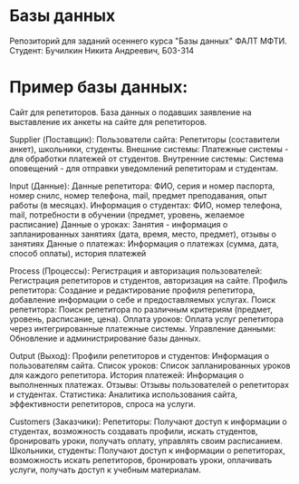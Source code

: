 # Базы данных
Репозиторий для заданий осеннего курса "Базы данных" ФАЛТ МФТИ.
Студент: Бучилкин Никита Андреевич, Б03-314


# Пример базы данных:

Сайт для репетиторов.
База данных о подавших заявление на выставление их анкеты на сайте для репетиторов.

Supplier (Поставщик):
                Пользователи сайта: 
                  Репетиторы (составители анкет), школьники, студенты.
                Внешние системы:
                  Платежные системы - для обработки платежей от студентов.
                Внутренние системы:
                  Система оповещений - для отправки уведомлений репетиторам и студентам.


Input (Данные): Данные репетитора: ФИО, серия и номер паспорта, номер снилс, номер телефона, mail, предмет преподавания, опыт работы (в месяцах).
                Информация о студентах: ФИО, номер телефона, mail, потребности в обучении (предмет, уровень, желаемое расписание)
                Данные о уроках: Занятия - информация о запланированных занятиях (дата, время, место, предмет), отзывы о занятиях
                Данные о платежах: Информация о платежах (сумма, дата, способ оплаты), история платежей


Process (Процессы):
                Регистрация и авторизация пользователей: Регистрация репетиторов и студентов, авторизация на сайте.
                Профиль репетитора: Создание и редактирование профиля репетитора, добавление информации о себе и предоставляемых услугах.
                Поиск репетитора: Поиск репетитора по различным критериям (предмет, уровень, расписание, цена).
                Оплата уроков: Оплата услуг репетитора через интегрированные платежные системы.
                Управление данными: Обновление и администрирование базы данных.


Output (Выход):
                Профили репетиторов и студентов: Информация о пользователям сайта.
                Список уроков: Список запланированных уроков для каждого репетитора.
                История платежей: Информация о выполненных платежах.
                Отзывы: Отзывы пользователей о репетиторах и студентах.
                Статистика: Аналитика использования сайта, эффективности репетиторов, спроса на услуги.


Customers (Заказчики):
                Репетиторы: Получают доступ к информации о студентах, возможность создавать профили,
                            искать студентов, бронировать уроки, получать оплату, управлять своим расписанием.
                Школьники, студенты: Получают доступ к информации о репетиторах, возможность искать репетиторов,
                            бронировать уроки, оплачивать услуги, получать доступ к учебным материалам.


